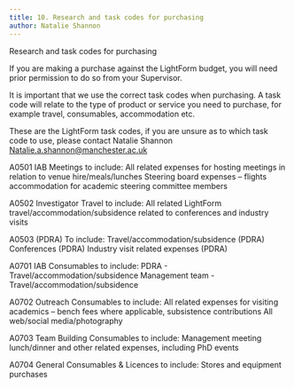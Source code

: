 ```yaml
---
title: 10. Research and task codes for purchasing 
author: Natalie Shannon 
---
```


Research and task codes for purchasing 

If you are making a purchase against the LightForm budget, you will need prior permission to do so from your Supervisor. 

It is important that we use the correct task codes when purchasing.
A task code will relate to the type of product or service you need to purchase, for example travel, consumables, accommodation etc.

These are the LightForm task codes, if you are unsure as to which task code to use, please contact Natalie Shannon Natalie.a.shannon@manchester.ac.uk 

A0501 IAB Meetings to include:
All related expenses for hosting meetings in relation to venue hire/meals/lunches 
Steering board expenses – flights accommodation for academic steering committee members

A0502 Investigator Travel to include:
All related LightForm travel/accommodation/subsidence related to conferences and industry visits

A0503 (PDRA) To include: 
Travel/accommodation/subsidence (PDRA)
Conferences (PDRA)
Industry visit related expenses (PDRA)

A0701 IAB Consumables to include:
PDRA - Travel/accommodation/subsidence
Management team - Travel/accommodation/subsidence

A0702 Outreach Consumables to include:
All related expenses for visiting academics – bench fees where applicable, subsistence contributions
All web/social media/photography

A0703 Team Building Consumables to include:
Management meeting lunch/dinner and other related expenses, including PhD events

A0704 General Consumables & Licences to include:
Stores and equipment purchases 


